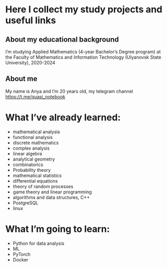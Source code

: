 # Here I collect my study projects and useful links 

## About my educational background

I’m studying Applied Mathematics  (4-year Bachelor’s Degree program) at the Faculty of Mathematics and Information Technology (Ulyanovsk State University), 2020-2024

## About me

My name is Anya and I’m 20 years old, my telegram channel https://t.me/quasi_notebook 


# What I’ve already learned:
- mathematical analysis
- functional analysis
- discrete mathematics
- complex analysis
- linear algebra 
- analytical geometry 
- combinatorics 
- Probability theory 
- mathematical statistics 
- differential equations 
- theory of random processes
- game theory and linear programming
- algorithms and data structures, C++
- PostgreSQL
- linux 

# What I’m going to learn:

- Python for data analysis
- ML
- PyTorch
- Docker

 



